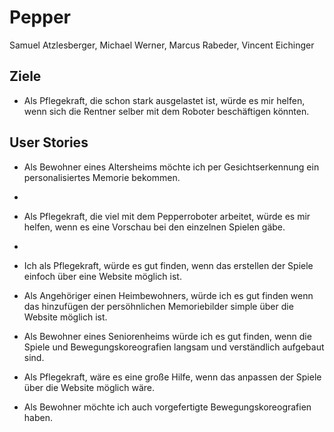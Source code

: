 # Pepper
Samuel Atzlesberger, Michael Werner, Marcus Rabeder, Vincent Eichinger

## Ziele 
- Als Pflegekraft, die schon stark ausgelastet ist, würde es mir helfen, wenn sich die Rentner selber mit dem Roboter beschäftigen könnten.

## User Stories

- Als Bewohner eines Altersheims möchte ich per Gesichtserkennung ein personalisiertes Memorie bekommen.
- 
- Als Pflegekraft, die viel mit dem Pepperroboter arbeitet, würde es mir helfen, wenn es eine Vorschau bei den einzelnen Spielen gäbe.
- 
- Ich als Pflegekraft, würde es gut finden, wenn das erstellen der Spiele einfoch über eine Website möglich ist.

- Als Angehöriger einen Heimbewohners, würde ich es gut finden wenn das hinzufügen der persöhnlichen Memoriebilder simple über die Website möglich ist.

- Als Bewohner eines Seniorenheims würde ich es gut finden, wenn die Spiele und Bewegungskoreografien langsam und verständlich aufgebaut sind.

- Als Pflegekraft, wäre es eine große Hilfe, wenn das anpassen der Spiele über die Website möglich wäre.

- Als Bewohner möchte ich auch vorgefertigte Bewegungskoreografien haben.






  
